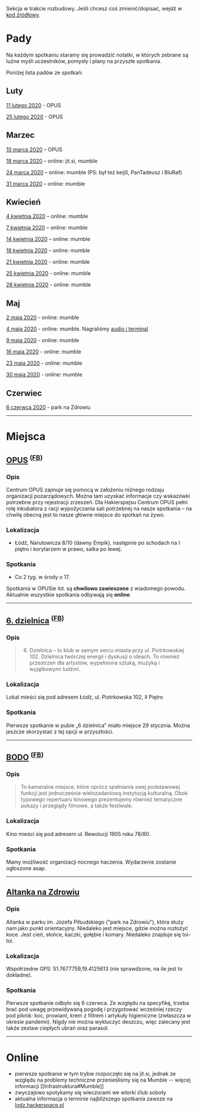 Sekcja w trakcie rozbudowy. Jeśli chcesz coś zmienić/dopisać, wejdź w [kod źródłowy](https://github.com/hakierspejs/wiki/wiki/Spotkania/_edit).

# Pady

Na każdym spotkaniu staramy się prowadzić notatki, w których zebrane są luźne myśli uczestników, pomysły i plany na przyszłe spotkania.

Poniżej lista padów ze spotkań:

## Luty

[11 lutego 2020](https://hastebin.com/raw/fefahuyoce) -  OPUS

[25 lutego 2020](https://hastebin.com/raw/jijajesova) -  OPUS

## Marzec

[10 marca 2020](https://hastebin.com/raw/saxidohose) –  OPUS

[18 marca 2020](https://hastebin.com/raw/urixigifon) – online: jit.si, mumble

[24 marca 2020](https://hastebin.com/raw/itikifijow) – online: mumble (PS: był też keij0, PanTadeusz i BluRaf)

[31 marca 2020](https://pad.hs-ldz.pl/BNDBoOqfT_-dnLAbjOCqwQ) – online: mumble

## Kwiecień 

[4 kwietnia 2020](https://pad.hs-ldz.pl/-_uV1G2eSAWKyOmzpcgo6w) – online: mumble

[7 kwietnia 2020](https://pad.hs-ldz.pl/F3oHd44sTCapJGABtOaYrg) – online: mumble

[14 kwietnia 2020](https://pad.hs-ldz.pl/SmR-JF0QTNKagijU7v3PoA) – online: mumble

[18 kwietnia 2020](https://pad.hs-ldz.pl/bSAx1vb-SIuy8ITXu9tdRQ) – online: mumble

[21 kwietnia 2020](https://pad.hs-ldz.pl/1yTcKE_LQEW_CyNWsWu3fA) - online: mumble

[25 kwietnia 2020](https://pad.hs-ldz.pl/3jFOIuccSrOMtcjct5mLOw) - online: mumble

[28 kwietnia 2020](https://pad.hs-ldz.pl/eXJcEioMQdiL3J8eKnJPjA) - online: mumble

## Maj

[2 maja 2020](https://pad.hs-ldz.pl/exePV_y3SGaKfivP2mFb7w) - online: mumble

[4 maja 2020](https://pad.hs-ldz.pl/wVVTLdxNQ4e9yhm6l-SKgg) - online: mumble. Nagraliśmy [audio i terminal](https://github.com/hakierspejs/wiki/tree/master/spotkania/2020/maj/04)

[9 maja 2020](https://pad.hs-ldz.pl/HaE6ojkOQQW1kBRoI6Ikzw#) - online: mumble

[16 maja 2020](https://pad.hs-ldz.pl/0sakKK1VRX2JgR9ZWVmM2g) - online: mumble

[23 maja 2020](https://pad.hs-ldz.pl/5eHe0DfxT6mqVVeI7TzayA) - online: mumble

[30 maja 2020](https://pad.hs-ldz.pl/5MhNsEmsQTqIIP3307563g) - online: mumble

## Czerwiec

[6 czerwca 2020](https://pad.hs-ldz.pl/z8TvQJt-RxKjeMObk_7zxw) - park na Zdrowiu

***

# Miejsca

<!--

- adres
- kontakt
- reguły

-->

## [OPUS](https://opus.org.pl/) <sup>([**FB**](https://www.facebook.com/CentrumOPUS))</sup>

### Opis

Centrum OPUS zajmuje się pomocą w założeniu różnego rodzaju organizacji pozarządowych. Można tam uzyskać informacje czy wskazówki potrzebne przy rejestracji zrzeszeń. Dla Hakierspejsu Centrum OPUS pełni rolę inkubatora z racji wypożyczania sali potrzebnej na nasze spotkania – na chwilę obecną jest to nasze główne miejsce do spotkań na żywo.

### Lokalizacja

* Łódź, Narutowicza 8/10 (dawny Empik), następnie po schodach na I piętro i korytarzem w prawo, salka po lewej.

### Spotkania
* Co 2 tyg. w środy o 17.

Spotkania w OPUSie itd. są **chwilowo zawieszone** z wiadomego powodu. Aktualnie wszystkie spotkania odbywają się **online**.

***

## [6. dzielnica](https://szostadzielnica.pl/) <sup>([**FB**](https://www.facebook.com/6dzielnica/))
### Opis

> 6. Dzielnica – to klub w samym sercu miasta przy ul. Piotrkowskiej 102. Dzielnica twórczej energii i dyskusji o ideach. To również przestrzeń dla artystów, wypełniona sztuką, muzyką i wyjątkowymi ludźmi.

### Lokalizacja

Lokal mieści się pod adresem Łódź, ul. Piotrkowska 102, II Piętro

### Spotkania

Pierwsze spotkanie w pubie „6 dzielnica” miało miejsce 29 stycznia. Można jeszcze skorzystać z tej opcji w przyszłości.

***

## [BODO](https://kinobodo.pl) <sup>([**FB**](https://www.facebook.com/KinoBodo))</sup>

### Opis

> To kameralne miejsce, które oprócz spełniania swej podstawowej funkcji jest jednocześnie wielozadaniową instytucją kulturalną.
Obok typowego repertuaru kinowego prezentujemy również tematyczne pokazy i przeglądy filmowe, a także festiwale.


### Lokalizacja

Kino mieści się pod adresem ul. Rewolucji 1905 roku 78/80.

### Spotkania

Mamy możliwość organizacji nocnego haczenia. Wydarzenie zostanie ogłoszone asap.


***

## [Altanka na Zdrowiu](https://goo.gl/maps/h18uohKsXMZCon478)

### Opis

Altanka w parku im. Józefa Piłsudskiego ("park na Zdrowiu"), która służy nam jako punkt orientacyjny. Niedaleko jest miejsce, gdzie można rozłożyć koce. Jest cień, słońce, kaczki, gołębie i komary. Niedaleko znajduje się toi-toi.

### Lokalizacja

Współrzedne GPS: 51.7677759,19.4125613 (nie sprawdzone, na ile jest to dokładne).

### Spotkania

Pierwsze spotkanie odbyło się 6 czerwca. Ze względu na specyfikę, trzeba brać pod uwagę przewidywaną pogodę i przygotować wcześniej rzeczy pod piknik: koc, prowiant, krem z filtrem i artykuły higieniczne (zwłaszcza w okresie pandemii). Nigdy nie można wykluczyć deszczu, więc zalecany jest także zestaw ciepłych ubrań oraz parasol.

***

# Online

* pierwsze spotkanie w tym trybie rozpoczęło się na jit.si, jednak ze względu na problemy techniczne przenieśliśmy się na Mumble -- więcej informacji [[Infrastruktura#Mumble]]
* zwyczajowo spotykamy się wieczorami we wtorki i/lub soboty
* aktualna informacja o terminie najbliższego spotkania zawsze na [lodz.hackerspace.pl](https://lodz.hackerspace.pl)
